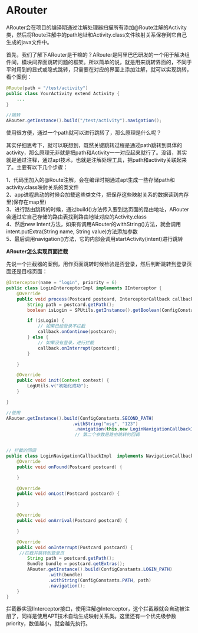 # ARouter

ARouter会在项目的编译期通过注解处理器扫描所有添加@Route注解的Activity类，然后将Route注解中的path地址和Activity.class文件映射关系保存到它自己生成的java文件中。  

首先，我们了解下ARouter是干嘛的？ARouter是阿里巴巴研发的一个用于解决组件间，模块间界面跳转问题的框架。所以简单的说，就是用来跳转界面的，不同于平时用到的显式或隐式跳转，只需要在对应的界面上添加注解，就可以实现跳转，看个案例：

```java
@Route(path = "/test/activity")
public class YourActivity extend Activity {
    ...
}

//跳转
ARouter.getInstance().build("/test/activity").navigation();
```

使用很方便，通过一个path就可以进行跳转了，那么原理是什么呢？

其实仔细思考下，就可以联想到，既然关键跳转过程是通过path跳转到具体的activity，那么原理无非就是把path和Activity一一对应起来就行了。没错，其实就是通过注释，通过apt技术，也就是注解处理工具，把path和activity关联起来了。主要有以下几个步骤：

1、代码里加入的@Route注解，会在编译时期通过apt生成一些存储path和activity.class映射关系的类文件  
2、app进程启动的时候会加载这些类文件，把保存这些映射关系的数据读到内存里(保存在map里)  
3、进行路由跳转的时候，通过build()方法传入要到达页面的路由地址，ARouter会通过它自己存储的路由表找到路由地址对应的Activity.class  
4、然后new Intent方法，如果有调用ARouter的withString()方法，就会调用intent.putExtra(String name, String value)方法添加参数  
5、最后调用navigation()方法，它的内部会调用startActivity(intent)进行跳转  

**ARouter怎么实现页面拦截**

先说一个拦截器的案例，用作页面跳转时候检验是否登录，然后判断跳转到登录页面还是目标页面：

```java
@Interceptor(name = "login", priority = 6)
public class LoginInterceptorImpl implements IInterceptor {
    @Override
    public void process(Postcard postcard, InterceptorCallback callback) {
        String path = postcard.getPath();
        boolean isLogin = SPUtils.getInstance().getBoolean(ConfigConstants.SP_IS_LOGIN, false);

        if (isLogin) { 
            // 如果已经登录不拦截
            callback.onContinue(postcard);
        } else {  
            // 如果没有登录，进行拦截
            callback.onInterrupt(postcard);
        }

    }

    @Override
    public void init(Context context) {
        LogUtils.v("初始化成功"); 
    }

}

//使用
ARouter.getInstance().build(ConfigConstants.SECOND_PATH)
                         .withString("msg", "123")
                          .navigation(this,new LoginNavigationCallbackImpl()); 
                          // 第二个参数是路由跳转的回调


// 拦截的回调
public class LoginNavigationCallbackImpl  implements NavigationCallback{
    @Override 
    public void onFound(Postcard postcard) {

    }

    @Override 
    public void onLost(Postcard postcard) {

    }

    @Override   
    public void onArrival(Postcard postcard) {

    }

    @Override
    public void onInterrupt(Postcard postcard) {
     //拦截并跳转到登录页
        String path = postcard.getPath();
        Bundle bundle = postcard.getExtras();
        ARouter.getInstance().build(ConfigConstants.LOGIN_PATH)
                .with(bundle)
                .withString(ConfigConstants.PATH, path)
                .navigation();
    }
}
```

拦截器实现IInterceptor接口，使用注解@Interceptor，这个拦截器就会自动被注册了，同样是使用APT技术自动生成映射关系类。这里还有一个优先级参数priority，数值越小，就会越先执行。
